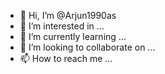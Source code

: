 - 👋 Hi, I’m @Arjun1990as
- 👀 I’m interested in ...
- 🌱 I’m currently learning ...
- 💞️ I’m looking to collaborate on ...
- 📫 How to reach me ...

<!---
Arjun1990as/Arjun1990as is a ✨ special ✨ repository because its `README.md` (this file) appears on your GitHub profile.
You can click the Preview link to take a look at your changes.
--->
